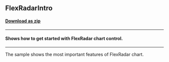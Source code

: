 ## FlexRadarIntro
#### [Download as zip](https://grapecity.github.io/DownGit/#/home?url=https://github.com/GrapeCity/ComponentOne-WPF-Samples/tree/master/NET_4.5.2/C1.WPF.FlexChart/CS/FlexRadarIntro)
____
#### Shows how to get started with FlexRadar chart control.
____
The sample shows the most important features of FlexRadar chart.
